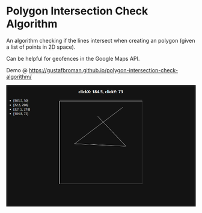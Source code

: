 # Polygon Intersection Check Algorithm
An algorithm checking if the lines intersect when creating an polygon (given a list of points in 2D space).

Can be helpful for geofences in the Google Maps API.

Demo @ https://gustafbroman.github.io/polygon-intersection-check-algorithm/

![](/assets/screenshot.PNG)